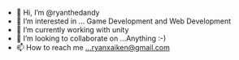 - 👋 Hi, I’m @ryanthedandy
- 👀 I’m interested in ... Game Development and Web Development
- 🌱 I’m currently working with unity
- 💞️ I’m looking to collaborate on ...Anything :-)
- 📫 How to reach me ...ryanxaiken@gmail.com

<!---
ryanthedandy/ryanthedandy is a ✨ special ✨ repository because its `README.md` (this file) appears on your GitHub profile.
You can click the Preview link to take a look at your changes.
--->
